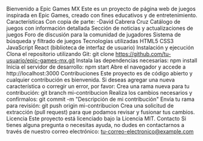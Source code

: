 Bienvenido a Epic Games MX
Este es un proyecto de página web de juegos inspirada en Epic Games, creado con fines educativos y de entretenimiento.
Características
Con copia de parte:
-David Cabrera Cruz
Catálogo de juegos con información detallada
Sección de noticias y actualizaciones de juegos
Foro de discusión para la comunidad de jugadores
Sistema de búsqueda y filtrado de juegos
Tecnologías utilizadas
HTML5
CSS3
JavaScript
React (biblioteca de interfaz de usuario)
Instalación y ejecución
Clona el repositorio utilizando Git: git clone https://github.com/tu-usuario/epic-games-mx.git
Instala las dependencias necesarias: npm install
Inicia el servidor de desarrollo: npm start
Abre el navegador y accede a http://localhost:3000
Contribuciones
Este proyecto es de código abierto y cualquier contribución es bienvenida. Si deseas agregar una nueva característica o corregir un error, por favor:
Crea una rama nueva para tu contribución: git branch mi-contribucion
Realiza los cambios necesarios y confírmalos: git commit -m "Descripción de mi contribución"
Envía tu rama para revisión: git push origin mi-contribucion
Crea una solicitud de extracción (pull request) para que podamos revisar y fusionar tus cambios.
Licencia
Este proyecto está licenciado bajo la Licencia MIT.
Contacto
Si tienes alguna pregunta o necesitas ayuda, no dudes en contactarnos a través de nuestro correo electrónico: tu-correo-electronico@example.com
